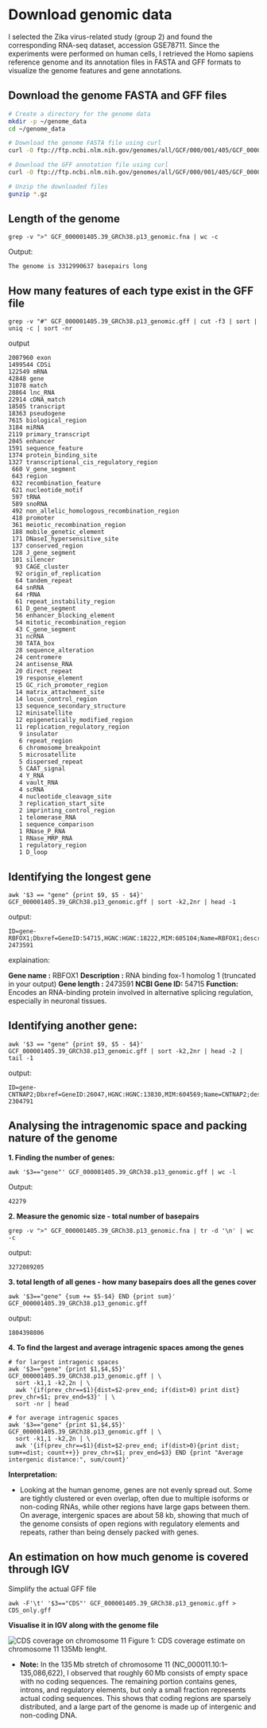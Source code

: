 # Download genomic data
I selected the Zika virus-related study (group 2) and found the corresponding RNA-seq dataset, accession GSE78711. Since the experiments were performed on human cells, I retrieved the Homo sapiens reference genome and its annotation files in FASTA and GFF formats to visualize the genome features and gene annotations.


## Download the genome FASTA and GFF files

``` bash
# Create a directory for the genome data
mkdir -p ~/genome_data
cd ~/genome_data

# Download the genome FASTA file using curl
curl -O ftp://ftp.ncbi.nlm.nih.gov/genomes/all/GCF/000/001/405/GCF_000001405.39_GRCh38.p13/GCF_000001405.39_GRCh38.p13_genomic.fna.gz

# Download the GFF annotation file using curl
curl -O ftp://ftp.ncbi.nlm.nih.gov/genomes/all/GCF/000/001/405/GCF_000001405.39_GRCh38.p13/GCF_000001405.39_GRCh38.p13_genomic.gff.gz

# Unzip the downloaded files
gunzip *.gz

```

## Length of the genome


```
grep -v ">" GCF_000001405.39_GRCh38.p13_genomic.fna | wc -c

```
Output:

```
The genome is 3312990637 basepairs long
```

## How many features of each type exist in the GFF file

```
grep -v "#" GCF_000001405.39_GRCh38.p13_genomic.gff | cut -f3 | sort | uniq -c | sort -nr
```

output

```
2007960 exon
1499544 CDSi
122549 mRNA
42848 gene
31078 match
28864 lnc_RNA
22914 cDNA_match
18505 transcript
18363 pseudogene
7615 biological_region
3184 miRNA
2119 primary_transcript
2045 enhancer
1591 sequence_feature
1374 protein_binding_site
1327 transcriptional_cis_regulatory_region
 660 V_gene_segment
 643 region
 632 recombination_feature
 621 nucleotide_motif
 597 tRNA
 589 snoRNA
 492 non_allelic_homologous_recombination_region
 418 promoter
 361 meiotic_recombination_region
 188 mobile_genetic_element
 171 DNaseI_hypersensitive_site
 137 conserved_region
 128 J_gene_segment
 101 silencer
  93 CAGE_cluster
  92 origin_of_replication
  64 tandem_repeat
  64 snRNA
  64 rRNA
  61 repeat_instability_region
  61 D_gene_segment
  56 enhancer_blocking_element
  54 mitotic_recombination_region
  43 C_gene_segment
  31 ncRNA
  30 TATA_box
  28 sequence_alteration
  24 centromere
  24 antisense_RNA
  20 direct_repeat
  19 response_element
  15 GC_rich_promoter_region
  14 matrix_attachment_site
  14 locus_control_region
  13 sequence_secondary_structure
  12 minisatellite
  12 epigenetically_modified_region
  11 replication_regulatory_region
   9 insulator
   6 repeat_region
   6 chromosome_breakpoint
   5 microsatellite
   5 dispersed_repeat
   5 CAAT_signal
   4 Y_RNA
   4 vault_RNA
   4 scRNA
   4 nucleotide_cleavage_site
   3 replication_start_site
   2 imprinting_control_region
   1 telomerase_RNA
   1 sequence_comparison
   1 RNase_P_RNA
   1 RNase_MRP_RNA
   1 regulatory_region
   1 D_loop

```

## Identifying the longest gene

```
awk '$3 == "gene" {print $9, $5 - $4}' GCF_000001405.39_GRCh38.p13_genomic.gff | sort -k2,2nr | head -1

```

output:

```
ID=gene-RBFOX1;Dbxref=GeneID:54715,HGNC:HGNC:18222,MIM:605104;Name=RBFOX1;description=RNA 2473591

```

explaination:

**Gene name :** RBFOX1 
**Description :** RNA binding fox-1 homolog 1 (truncated in your output) 
**Gene length :** 2473591 
**NCBI Gene ID:** 54715
**Function:** Encodes an RNA-binding protein involved in alternative splicing regulation, especially in neuronal tissues.



## Identifying another gene:

```
awk '$3 == "gene" {print $9, $5 - $4}' GCF_000001405.39_GRCh38.p13_genomic.gff | sort -k2,2nr | head -2 | tail -1

```

output:
```
ID=gene-CNTNAP2;Dbxref=GeneID:26047,HGNC:HGNC:13830,MIM:604569;Name=CNTNAP2;description=contactin 2304791
```



## Analysing the intragenomic space and packing nature of the genome


**1. Finding the number of genes:**

```
awk '$3=="gene"' GCF_000001405.39_GRCh38.p13_genomic.gff | wc -l
```

Output:

```
42279
```

**2. Measure the genomic size - total number of basepairs**

```
grep -v ">" GCF_000001405.39_GRCh38.p13_genomic.fna | tr -d '\n' | wc -c

```

output:

```
3272089205
```

**3. total length of all genes - how many basepairs does all the genes cover**
```
awk '$3=="gene" {sum += $5-$4} END {print sum}' GCF_000001405.39_GRCh38.p13_genomic.gff

```

output:

```
1804398806
```

**4. To find the largest and average intragenic spaces among the genes**

```
# for largest intragenic spaces
awk '$3=="gene" {print $1,$4,$5}' GCF_000001405.39_GRCh38.p13_genomic.gff | \
  sort -k1,1 -k2,2n | \
  awk '{if(prev_chr==$1){dist=$2-prev_end; if(dist>0) print dist} prev_chr=$1; prev_end=$3}' | \
  sort -nr | head

# for average intragenic spaces
awk '$3=="gene" {print $1,$4,$5}' GCF_000001405.39_GRCh38.p13_genomic.gff | \
  sort -k1,1 -k2,2n | \
  awk '{if(prev_chr==$1){dist=$2-prev_end; if(dist>0){print dist; sum+=dist; count++}} prev_chr=$1; prev_end=$3} END {print "Average intergenic distance:", sum/count}'

```

**Interpretation:** 

* Looking at the human genome, genes are not evenly spread out. Some are tightly clustered or even overlap, often due to multiple isoforms or non-coding RNAs, while other regions have large gaps between them. On average, intergenic spaces are about 58 kb, showing that much of the genome consists of open regions with regulatory elements and repeats, rather than being densely packed with genes.


## An estimation on how much genome is covered through IGV

Simplify the actual GFF file

```
awk -F'\t' '$3=="CDS"' GCF_000001405.39_GRCh38.p13_genomic.gff > CDS_only.gff
```

**Visualise it in IGV along with the genome file**

![CDS coverage on chromosome 11](images/intragenic_spaces.png)
Figure 1: CDS coverage estimate on chromosome 11 135Mb lenght.

* **Note:** In the 135 Mb stretch of chromosome 11 (NC_000011.10:1–135,086,622), I observed that roughly 60 Mb consists of empty space with no coding sequences. The remaining portion contains genes, introns, and regulatory elements, but only a small fraction represents actual coding sequences. This shows that coding regions are sparsely distributed, and a large part of the genome is made up of intergenic and non-coding DNA.

